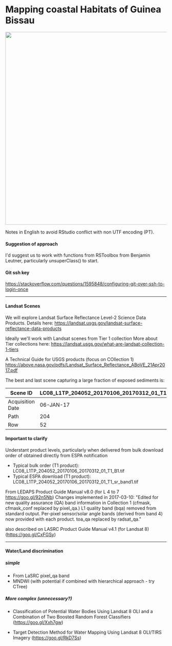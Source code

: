 # Mapping coastal Habitats of Guinea Bissau

<img src="https://github.com/PauloEduardoCardoso/gnb_coastal/blob/master/img/coastal_gnb_20170106.png" width="600">

Notes in English to avoid RStudio conflict with non UTF encoding (PT).

#### Suggestion of approach
I'd suggest us to work with functions from RSToolbox from Benjamin Leutner, particularly unsuperClass() to start.

#### Git ssh key
https://stackoverflow.com/questions/1595848/configuring-git-over-ssh-to-login-once

***
#### Landsat Scenes
We will explore Landsat Surface Reflectance Level-2 Science Data Products.
Details here:
https://landsat.usgs.gov/landsat-surface-reflectance-data-products
 
Ideally we'll work with Landsat scenes from Tier 1 collection
More about Tier collections here:
https://landsat.usgs.gov/what-are-landsat-collection-1-tiers
 
A Technical Guide for USGS products (focus on COllection 1)
https://above.nasa.gov/pdfs/Landsat_Surface_Reflectance_ABoVE_21Apr2017.pdf
 
The best and last scene capturing a large fraction of exposed sediments is:

Scene ID         | LC08_L1TP_204052_20170106_20170312_01_T1
---------------- | ----------------------------------------
Acquisition Date | 06-JAN-17
Path             | 204
Row              | 52

#### Important to clarify
Understant product levels, particularly when delivered from bulk download order of obtained directly from ESPA notification

- Typical bulk order (T1 product): LC08_L1TP_204052_20170106_20170312_01_T1_B1.tif
- Typical ESPA download (T1 product): LC08_L1TP_204052_20170106_20170312_01_T1_sr_band1.tif

From LEDAPS Product Guide Manual v8.0 (for L 4 to 7 https://goo.gl/92n5Nb)
Changes implemented in 2017-03-10: 
"Edited for new quality assurance (QA) band information in Collection 1 (cfmask, cfmask_conf replaced by pixel_qa.) L1 quality band (bqa) removed from standard output. Per-pixel sensor/solar angle bands (derived from band 4) now provided with each product. toa_qa replaced by radsat_qa."

also described on LASRC Product Guide Manual v4.1 (for Landsat 8) (https://goo.gl/CxFGSy)

***
#### Water/Land discrimination

##### simple
- From LaSRC pixel_qa band
- MNDWI (with potential if combined with hierarchical approach - try CTree)
##### More complex (unnecessary?)
- Classification of Potential Water Bodies Using Landsat 8 OLI and a Combination of Two Boosted Random Forest Classifiers (https://goo.gl/Xxh7gw)

- Target Detection Method for Water Mapping Using Landsat 8 OLI/TIRS Imagery (https://goo.gl/RkD7Ss)